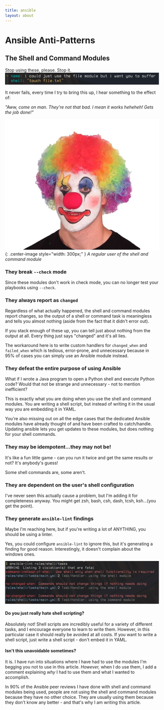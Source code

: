 ```yaml
---
title: ansible
layout: about
---
```


# Ansible Anti-Patterns

## The Shell and Command Modules
Stop using these, please. Stop it.
![Pointless shell module usage](/assets/images/file-module.jpg)

It never fails, every time I try to bring this up, I hear something to the effect of:

_"Aww, come on man. They're not that bad. I mean it works heheheh! Gets the job done!"_

![The guy who uses the shell module](assets/images/clown.jpg){: .center-image style="width: 300px;"  } *A regular user of the shell and command module*

### They break `--check` mode
Since these modules don't work in check mode, you can no longer test your playbooks using `--check`.

### They always report as `changed`
Regardless of what actually happened, the shell and command modules report changes, so the output of a shell or command task is meaningless and tells you almost nothing (aside from the fact that it didn't error out).

If you stack enough of these up, you can tell just about nothing from the output at all. Every thing just says "changed" and it's all lies.

The workaround here is to write custom handlers for `changed_when` and `failed_when` which is tedious, error-prone, and unnecessary because in 95% of cases you can simply use an Ansible module instead.

### They defeat the entire purpose of using Ansible
What if I wrote a Java program to open a Python shell and execute Python code? Would that not be strange and unnecessary - not to mention inefficient?

This is exactly what you are doing when you use the shell and command modules. You are writing a shell script, but instead of writing it in the usual way you are embedding it in YAML.

You're also missing out on all the edge cases that the dedicated Ansible modules have already thought of and have been crafted to catch/handle. Updating ansible lets you get updates to these modules, but does nothing for your shell commands.

### They may be idempotent...they may not be!
It's like a fun little game - can you run it twice and get the same results or not? It's anybody's guess!

Some shell commands are, some aren't.

### They are dependent on the user's shell configuration
I've never seen this actually cause a problem, but I'm adding it for completeness anyway. You might get zsh, bash, csh, dash, tcsh, ksh...(you get the point).

### They generate `ansible-lint` findings
Maybe I'm reaching here, but if you're writing a lot of ANYTHING, you should be using a linter.

Yes, you could configure `ansible-lint` to ignore this, but it's generating a finding for good reason. Interestingly, it doesn't complain about the windows ones.

![ansible-lint](/assets/images/ansible-lint.jpg)

#### Do you just really hate shell scripting?
Absolutely not! Shell scripts are incredibly useful for a variety of different tasks, and I encourage everyone to learn to write them. However, in this particular case it should really be avoided at all costs. If you want to write a shell script, just write a shell script - don't embed it in YAML.

#### Isn't this unavoidable sometimes?
It is. I have run into situations where I have had to use the modules I'm begging you not to use in this article. *However,* when I do use them, I add a comment explaining *why* I had to use them and what I wanted to accomplish. 

In 90% of the Ansible peer reviews I have done with shell and command modules being used, people are not using the shell and command modules because they have no other choice. They are usually using them because they don't know any better - and that's why I am writing this article.
